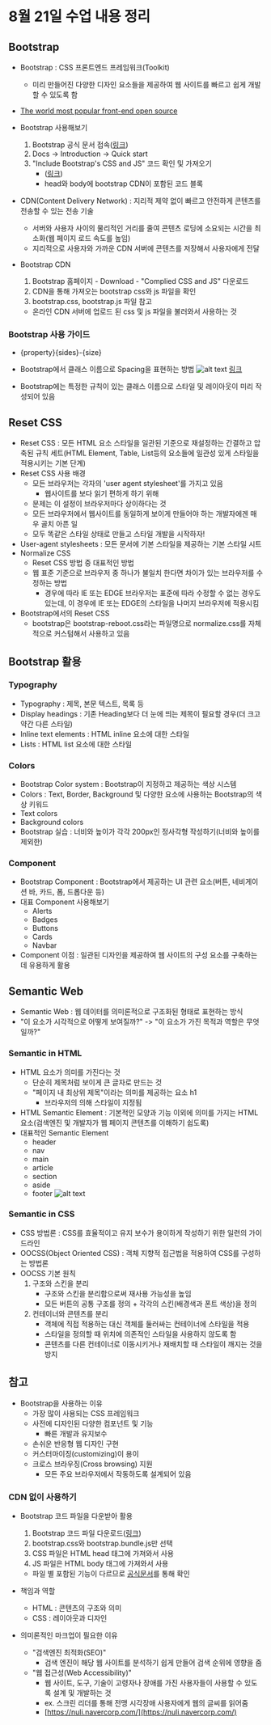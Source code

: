 # 8월 21일 수업 내용 정리
## Bootstrap
- Bootstrap : CSS 프론트엔드 프레임워크(Toolkit)
    - 미리 만들어진 다양한 디자인 요소들을 제공하여 웹 사이트를 빠르고 쉽게 개발할 수 있도록 함
- [The world most popular front-end open source](https://gitstar-ranking.com/repositories)
- Bootstrap 사용해보기
    1. Bootstrap 공식 문서 접속([링크](https://getbootstrap.com/))
    2. Docs -> Introduction -> Quick start
    3. "Include Bootstrap's CSS and JS" 코드 확인 및 가져오기
        - ([링크](https://getbootstrap.com/docs/5.3/getting-started/introduction/#quick-start))
        - head와 body에 bootstrap CDN이 포함된 코드 블록

- CDN(Content Delivery Network) : 지리적 제약 없이 빠르고 안전하게 콘텐츠를 전송할 수 있는 전송 기술
    - 서버와 사용자 사이의 물리적인 거리를 줄여 콘텐츠 로딩에 소요되는 시간을 최소화(웹 페이지 로드 속도를 높임)
    - 지리적으로 사용자와 가까운 CDN 서버에 콘텐츠를 저장해서 사용자에게 전달

- Bootstrap CDN
    1. Bootstrap 홈페이지 - Download - "Complied CSS and JS" 다운로드
    2. CDN을 통해 가져오는 bootstrap css와 js 파일을 확인
    3. bootstrap.css, bootstrap.js 파일 참고
    - 온라인 CDN 서버에 업로드 된 css 및 js 파일을 불러와서 사용하는 것

### Bootstrap 사용 가이드
- {property}{sides}-{size}
- Bootstrap에서 클래스 이름으로 Spacing을 표현하는 방법
![alt text](/TIL/Web/images/image13.png)
[링크](https://getbootstrap.com/docs/5.3/utilities/spacing/#margin-and-padding)

- Bootstrap에는 특정한 규칙이 있는 클래스 이름으로 스타일 및 레이아웃이 미리 작성되어 있음

## Reset CSS
- Reset CSS : 모든 HTML 요소 스타일을 일관된 기준으로 재설정하는 간결하고 압축된 규칙 세트(HTML Element, Table, List등의 요소들에 일관성 있게 스타일을 적용시키는 기본 단계)
- Reset CSS 사용 배경
    - 모든 브라우저는 각자의 'user agent stylesheet'를 가지고 있음
        - 웹사이트를 보다 읽기 편하게 하기 위해
    - 문제는 이 설정이 브라우저마다 상이하다는 것
    - 모든 브라우저에서 웹사이트를 동일하게 보이게 만들어야 하는 개발자에겐 매우 골치 아픈 일
    - 모두 똑같은 스타일 상태로 만들고 스타일 개발을 시작하자!
- User-agent stylesheets : 모든 문서에 기본 스타일을 제공하는 기본 스타일 시트
- Normalize CSS
    - Reset CSS 방법 중 대표적인 방법
    - 웹 표준 기준으로 브라우저 중 하나가 불일치 한다면 차이가 있는 브라우저를 수정하는 방법
        - 경우에 따라 IE 또는 EDGE 브라우저는 표준에 따라 수정할 수 없는 경우도 있는데, 이 경우에 IE 또는 EDGE의 스타일을 나머지 브라우저에 적용시킴
- Bootstrap에서의 Reset CSS
    - bootstrap은 bootstrap-reboot.css라는 파일명으로 normalize.css를 자체적으로 커스텀해서 사용하고 있음


## Bootstrap 활용
### Typography
- Typography : 제목, 본문 텍스트, 목록 등
- Display headings : 기존 Heading보다 더 눈에 띄는 제목이 필요할 경우(더 크고 약간 다른 스타일)
- Inline text elements : HTML inline 요소에 대한 스타일
- Lists : HTML list 요소에 대한 스타일

### Colors
- Bootstrap Color system : Bootstrap이 지정하고 제공하는 색상 시스템
- Colors : Text, Border, Background 및 다양한 요소에 사용하는 Bootstrap의 색상 키워드
- Text colors
- Background colors
- Bootstrap 실습 : 너비와 높이가 각각 200px인 정사각형 작성하기(너비와 높이를 제외한)


### Component
- Bootstrap Component : Bootstrap에서 제공하는 UI 관련 요소(버튼, 네비게이션 바, 카드, 폼, 드롭다운 등)
- 대표 Component 사용해보기
    - Alerts
    - Badges
    - Buttons
    - Cards
    - Navbar
- Component 이점 : 일관된 디자인을 제공하여 웹 사이트의 구성 요소를 구축하는 데 유용하게 활용


## Semantic Web
- Semantic Web : 웹 데이터를 의미론적으로 구조화된 형태로 표현하는 방식
- "이 요소가 시각적으로 어떻게 보여질까?" -> "이 요소가 가진 목적과 역할은 무엇일까?"

### Semantic in HTML
- HTML 요소가 의미를 가진다는 것
    - 단순히 제목처럼 보이게 큰 글자로 만드는 것
    - "페이지 내 최상위 제목"이라는 의미를 제공하는 요소 h1
        - 브라우저의 의해 스타일이 지정됨
- HTML Semantic Element : 기본적인 모양과 기능 이외에 의미를 가지는 HTML 요소(검색엔진 및 개발자가 웹 페이지 콘텐츠를 이해하기 쉽도록)
- 대표적인 Semantic Element
    - header
    - nav
    - main
    - article
    - section
    - aside
    - footer
![alt text](/TIL/Web/images/image14.png)

### Semantic in CSS
- CSS 방법론 : CSS를 효율적이고 유지 보수가 용이하게 작성하기 위한 일련의 가이드라인
- OOCSS(Object Oriented CSS) : 객체 지향적 접근법을 적용하여 CSS를 구성하는 방법론
- OOCSS 기본 원칙
    1. 구조와 스킨을 분리
        - 구조와 스킨을 분리함으로써 재사용 가능성을 높임
        - 모든 버튼의 공통 구조를 정의 + 각각의 스킨(배경색과 폰트 색상)을 정의
    2. 컨테이너와 콘텐츠를 분리
        - 객체에 직접 적용하는 대신 객체를 둘러싸는 컨테이너에 스타일을 적용
        - 스타일을 정의할 때 위치에 의존적인 스타일을 사용하지 않도록 함
        - 콘텐츠를 다른 컨테이너로 이동시키거나 재배치할 때 스타일이 깨지는 것을 방지


## 참고
- Bootstrap을 사용하는 이유
    - 가장 많이 사용되는 CSS 프레임워크
    - 사전에 디자인된 다양한 컴포넌트 및 기능
        - 빠른 개발과 유지보수
    - 손쉬운 반응형 웹 디자인 구현
    - 커스터마이징(customizing)이 용이
    - 크로스 브라우징(Cross browsing) 지원
        - 모든 주요 브라우저에서 작동하도록 설계되어 있음

### CDN 없이 사용하기
- Bootstrap 코드 파일을 다운받아 활용
    1. Bootstrap 코드 파일 다운로드([링크](https://getbootstrap.com/docs/5.3/getting-started/download/))
    2. bootstrap.css와 bootstrap.bundle.js만 선택
    3. CSS 파일은 HTML head 태그에 가져와서 사용
    4. JS 파일은 HTML body 태그에 가져와서 사용
    - 파일 별 포함된 기능이 다르므로 [공식문서](https://getbootstrap.com/docs/5.3/getting-started/contents/)를 통해 확인

- 책임과 역할
    - HTML : 콘텐츠의 구조와 의미
    - CSS : 레이아웃과 디자인

- 의미론적인 마크업이 필요한 이유
    - "검색엔진 최적화(SEO)"
        - 검색 엔진이 해당 웹 사이트를 분석하기 쉽게 만들어 검색 순위에 영향을 줌
    - "웹 접근성(Web Accessibility)"
        - 웹 사이트, 도구, 기술이 고령자나 장애를 가진 사용자들이 사용할 수 있도록 설계 및 개발하는 것
        - ex. 스크린 리더를 통해 전맹 시각장애 사용자에게 웹의 글씨를 읽어줌
        - [https://nuli.navercorp.com/](https://nuli.navercorp.com/)